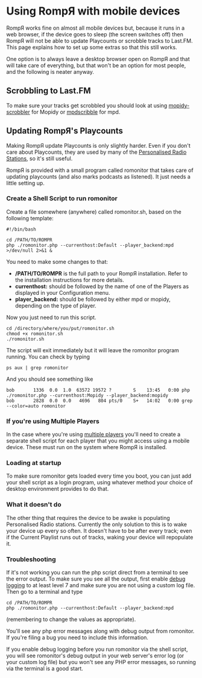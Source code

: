 # Using RompЯ with mobile devices

RompЯ works fine on almost all mobile devices but, because it runs in a web browser, if the device goes to sleep (the screen switches off) then RompЯ will not be able to update Playcounts or scrobble tracks to Last.FM. This page explains how to set up some extras so that this still works.

One option is to always leave a desktop browser open on RompЯ and that will take care of everything, but that won't be an option for most people, and the following is neater anyway.

## Scrobbling to Last.FM

To make sure your tracks get scrobbled you should look at using [mopidy-scrobbler](https://github.com/mopidy/mopidy-scrobbler) for Mopidy or [mpdscribble](https://www.musicpd.org/clients/mpdscribble/) for mpd.

## Updating RompЯ's Playcounts

Making RompЯ update Playcounts is only slightly harder. Even if you don't care about Playcounts, they are used by many of the [Personalised Radio Stations](/RompR/Personalised-Radio), so it's still useful.

RompЯ is provided with a small program called romonitor that takes care of updating playcounts (and also marks podcasts as listened). It just needs a little setting up.

### Create a Shell Script to run romonitor

Create a file somewhere (anywhere) called romonitor.sh, based on the following template:

    #!/bin/bash

    cd /PATH/TO/ROMPR
    php ./romonitor.php --currenthost:Default --player_backend:mpd >/dev/null 2>&1 &

You need to make some changes to that:

* **/PATH/TO/ROMPR** is the full path to your RompЯ installation. Refer to the installation instructions for more details.
* **currenthost:** should be followed by the name of one of the Players as displayed in your Configuration menu.
* **player_backend:** should be followed by either mpd or mopidy, depending on the type of player.

Now you just need to run this script.

    cd /directory/where/you/put/romonitor.sh
    chmod +x romonitor.sh
    ./romonitor.sh
    
The script will exit immediately but it will leave the romonitor program running. You can check by typing

    ps aux | grep romonitor
    
And you should see something like

    bob       1336  0.0  1.0  63572 19572 ?        S    13:45   0:00 php ./romonitor.php --currenthost:Mopidy --player_backend:mopidy
    bob       2828  0.0  0.0   4696   804 pts/0    S+   14:02   0:00 grep --color=auto romonitor

### If you're using Multiple Players

In the case where you're using [multiple players](/RompR/Using-Multiple-Players) you'll need to create a separate shell script for each player that you might access using a mobile device. These must run on the system where RompЯ is installed.

### Loading at startup

To make sure romonitor gets loaded every time you boot, you can just add your shell script as a login program, using whatever method your choice of desktop environment provides to do that.

### What it doesn't do

The other thing that requires the device to be awake is populating Personalised Radio stations. Currently the only solution to this is to wake your device up every so often. It doesn't have to be after every track; even if the Current Playlist runs out of tracks, waking your device will repopulate it.

### Troubleshooting

If it's not working you can run the php script direct from a terminal to see the error output. To make sure you see all the output, first enable [debug logging](/RompR/Troubleshooting) to at least level 7 and make sure you are not using a custom log file. Then go to a terminal and type

    cd /PATH/TO/ROMPR
    php ./romonitor.php --currenthost:Default --player_backend:mpd
    
(remembering to change the values as appropriate).

You'll see any php error messages along with debug output from romonitor. If you're filing a bug you need to include this information.

If you enable debug logging before you run romonitor via the shell script, you will see romonitor's debug output in your web server's error log (or your custom log file) but you won't see any PHP error messages, so running via the terminal is a good start.
